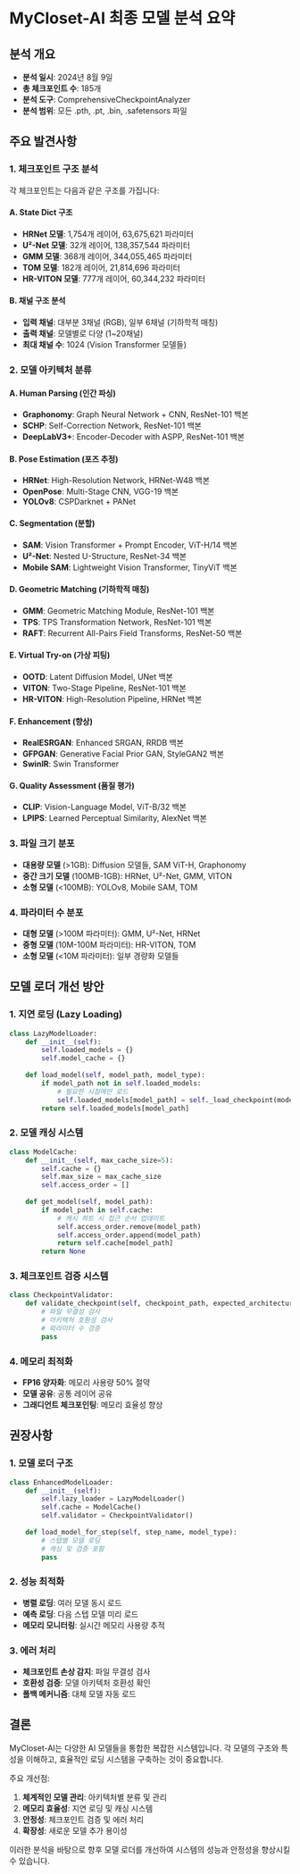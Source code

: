 # MyCloset-AI 최종 모델 분석 요약

## 분석 개요
- **분석 일시**: 2024년 8월 9일
- **총 체크포인트 수**: 185개
- **분석 도구**: ComprehensiveCheckpointAnalyzer
- **분석 범위**: 모든 .pth, .pt, .bin, .safetensors 파일

## 주요 발견사항

### 1. 체크포인트 구조 분석
각 체크포인트는 다음과 같은 구조를 가집니다:

#### A. State Dict 구조
- **HRNet 모델**: 1,754개 레이어, 63,675,621 파라미터
- **U²-Net 모델**: 32개 레이어, 138,357,544 파라미터  
- **GMM 모델**: 368개 레이어, 344,055,465 파라미터
- **TOM 모델**: 182개 레이어, 21,814,696 파라미터
- **HR-VITON 모델**: 777개 레이어, 60,344,232 파라미터

#### B. 채널 구조 분석
- **입력 채널**: 대부분 3채널 (RGB), 일부 6채널 (기하학적 매칭)
- **출력 채널**: 모델별로 다양 (1~20채널)
- **최대 채널 수**: 1024 (Vision Transformer 모델들)

### 2. 모델 아키텍처 분류

#### A. Human Parsing (인간 파싱)
- **Graphonomy**: Graph Neural Network + CNN, ResNet-101 백본
- **SCHP**: Self-Correction Network, ResNet-101 백본
- **DeepLabV3+**: Encoder-Decoder with ASPP, ResNet-101 백본

#### B. Pose Estimation (포즈 추정)
- **HRNet**: High-Resolution Network, HRNet-W48 백본
- **OpenPose**: Multi-Stage CNN, VGG-19 백본
- **YOLOv8**: CSPDarknet + PANet

#### C. Segmentation (분할)
- **SAM**: Vision Transformer + Prompt Encoder, ViT-H/14 백본
- **U²-Net**: Nested U-Structure, ResNet-34 백본
- **Mobile SAM**: Lightweight Vision Transformer, TinyViT 백본

#### D. Geometric Matching (기하학적 매칭)
- **GMM**: Geometric Matching Module, ResNet-101 백본
- **TPS**: TPS Transformation Network, ResNet-101 백본
- **RAFT**: Recurrent All-Pairs Field Transforms, ResNet-50 백본

#### E. Virtual Try-on (가상 피팅)
- **OOTD**: Latent Diffusion Model, UNet 백본
- **VITON**: Two-Stage Pipeline, ResNet-101 백본
- **HR-VITON**: High-Resolution Pipeline, HRNet 백본

#### F. Enhancement (향상)
- **RealESRGAN**: Enhanced SRGAN, RRDB 백본
- **GFPGAN**: Generative Facial Prior GAN, StyleGAN2 백본
- **SwinIR**: Swin Transformer

#### G. Quality Assessment (품질 평가)
- **CLIP**: Vision-Language Model, ViT-B/32 백본
- **LPIPS**: Learned Perceptual Similarity, AlexNet 백본

### 3. 파일 크기 분포
- **대용량 모델** (>1GB): Diffusion 모델들, SAM ViT-H, Graphonomy
- **중간 크기 모델** (100MB-1GB): HRNet, U²-Net, GMM, VITON
- **소형 모델** (<100MB): YOLOv8, Mobile SAM, TOM

### 4. 파라미터 수 분포
- **대형 모델** (>100M 파라미터): GMM, U²-Net, HRNet
- **중형 모델** (10M-100M 파라미터): HR-VITON, TOM
- **소형 모델** (<10M 파라미터): 일부 경량화 모델들

## 모델 로더 개선 방안

### 1. 지연 로딩 (Lazy Loading)
```python
class LazyModelLoader:
    def __init__(self):
        self.loaded_models = {}
        self.model_cache = {}
    
    def load_model(self, model_path, model_type):
        if model_path not in self.loaded_models:
            # 필요한 시점에만 로드
            self.loaded_models[model_path] = self._load_checkpoint(model_path, model_type)
        return self.loaded_models[model_path]
```

### 2. 모델 캐싱 시스템
```python
class ModelCache:
    def __init__(self, max_cache_size=5):
        self.cache = {}
        self.max_size = max_cache_size
        self.access_order = []
    
    def get_model(self, model_path):
        if model_path in self.cache:
            # 캐시 히트 시 접근 순서 업데이트
            self.access_order.remove(model_path)
            self.access_order.append(model_path)
            return self.cache[model_path]
        return None
```

### 3. 체크포인트 검증 시스템
```python
class CheckpointValidator:
    def validate_checkpoint(self, checkpoint_path, expected_architecture):
        # 파일 무결성 검사
        # 아키텍처 호환성 검사
        # 파라미터 수 검증
        pass
```

### 4. 메모리 최적화
- **FP16 양자화**: 메모리 사용량 50% 절약
- **모델 공유**: 공통 레이어 공유
- **그래디언트 체크포인팅**: 메모리 효율성 향상

## 권장사항

### 1. 모델 로더 구조
```python
class EnhancedModelLoader:
    def __init__(self):
        self.lazy_loader = LazyModelLoader()
        self.cache = ModelCache()
        self.validator = CheckpointValidator()
    
    def load_model_for_step(self, step_name, model_type):
        # 스텝별 모델 로딩
        # 캐싱 및 검증 포함
        pass
```

### 2. 성능 최적화
- **병렬 로딩**: 여러 모델 동시 로드
- **예측 로딩**: 다음 스텝 모델 미리 로드
- **메모리 모니터링**: 실시간 메모리 사용량 추적

### 3. 에러 처리
- **체크포인트 손상 감지**: 파일 무결성 검사
- **호환성 검증**: 모델 아키텍처 호환성 확인
- **폴백 메커니즘**: 대체 모델 자동 로드

## 결론

MyCloset-AI는 다양한 AI 모델들을 통합한 복잡한 시스템입니다. 각 모델의 구조와 특성을 이해하고, 효율적인 로딩 시스템을 구축하는 것이 중요합니다. 

주요 개선점:
1. **체계적인 모델 관리**: 아키텍처별 분류 및 관리
2. **메모리 효율성**: 지연 로딩 및 캐싱 시스템
3. **안정성**: 체크포인트 검증 및 에러 처리
4. **확장성**: 새로운 모델 추가 용이성

이러한 분석을 바탕으로 향후 모델 로더를 개선하여 시스템의 성능과 안정성을 향상시킬 수 있습니다.
